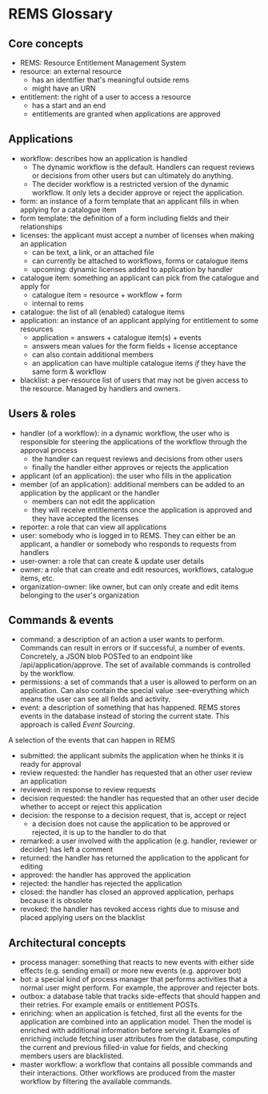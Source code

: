 # REMS Glossary

## Core concepts

- REMS: Resource Entitlement Management System
- resource: an external resource
  - has an identifier that's meaningful outside rems
  - might have an URN
- entitlement: the right of a user to access a resource
  - has a start and an end
  - entitlements are granted when applications are approved

## Applications

- workflow: describes how an application is handled
  - The dynamic workflow is the default. Handlers can request reviews or decisions from other users but can ultimately do anything.
  - The decider workflow is a restricted version of the dynamic workflow. It only lets a decider approve or reject the application.
- form: an instance of a form template that an applicant fills in when applying for a catalogue item
- form template: the definition of a form including fields and their relationships
- licenses: the applicant must accept a number of licenses when making an application
  - can be text, a link, or an attached file
  - can currently be attached to workflows, forms or catalogue items
  - upcoming: dynamic licenses added to application by handler
- catalogue item: something an applicant can pick from the catalogue and apply for
  - catalogue item = resource + workflow + form
  - internal to rems
- catalogue: the list of all (enabled) catalogue items
- application: an instance of an applicant applying for entitlement to some resources
  - application = answers + catalogue item(s) + events
  - answers mean values for the form fields + license acceptance
  - can also contain additional members
  - an application can have multiple catalogue items _if_ they have the same form & workflow
- blacklist: a per-resource list of users that may not be given access to the resource. Managed by handlers and owners.

## Users & roles

- handler (of a workflow): in a dynamic workflow, the user who is responsible for steering the applications of
  the workflow through the approval process
  - the handler can request reviews and decisions from other users
  - finally the handler either approves or rejects the application
- applicant (of an application): the user who fills in the application
- member (of an application): additional members can be added to an application by the applicant or the handler
  - members can not edit the application
  - they will receive entitlements once the application is approved and they have accepted the licenses
- reporter: a role that can view all applications
- user: somebody who is logged in to REMS. They can either be an applicant, a handler or somebody who
  responds to requests from handlers
- user-owner: a role that can create & update user details
- owner: a role that can create and edit resources, workflows, catalogue items, etc.
- organization-owner: like owner, but can only create and edit items belonging to the user's organization

## Commands & events

- command: a description of an action a user wants to perform.
  Commands can result in errors or if successful, a number of events.
  Concretely, a JSON blob POSTed to an endpoint like
  /api/application/approve. The set of available commands is
  controlled by the workflow.
- permissions: a set of commands that a user is allowed to perform on
  an application. Can also contain the special value :see-everything
  which means the user can see all fields and activity.
- event: a description of something that has happened. REMS stores
  events in the database instead of storing the current state. This approach is called _Event Sourcing_.

A selection of the events that can happen in REMS

- submitted: the applicant submits the application when he thinks it is ready for approval
- review requested: the handler has requested that an other user review an application
- reviewed: in response to review requests
- decision requested: the handler has requested that an other user decide whether to accept or reject this application
- decision: the response to a decision request, that is, accept or reject
  - a decision does not cause the application to be approved or rejected, it is up to the handler to do that
- remarked: a user involved with the application (e.g. handler, reviewer or decider) has left a comment
- returned: the handler has returned the application to the applicant for editing
- approved: the handler has approved the application
- rejected: the handler has rejected the application
- closed: the handler has closed an approved application, perhaps because it is obsolete
- revoked: the handler has revoked access rights due to misuse and placed applying users on the blacklist

## Architectural concepts

- process manager: something that reacts to new events with either
  side effects (e.g. sending email) or more new events (e.g. approver
  bot)
- bot: a special kind of process manager that performs activities that
  a normal user might perform. For example, the approver and rejecter
  bots.
- outbox: a database table that tracks side-effects that should happen
  and their retries. For example emails or entitlement POSTs.
- enriching: when an application is fetched, first all the events for
  the application are combined into an application model. Then the
  model is enriched with additional information before serving it.
  Examples of enriching include fetching user attributes from the
  database, computing the current and previous filled-in value for
  fields, and checking members users are blacklisted.
- master workflow: a workflow that contains all possible commands and
  their interactions. Other workflows are produced from the master
  workflow by filtering the available commands.
